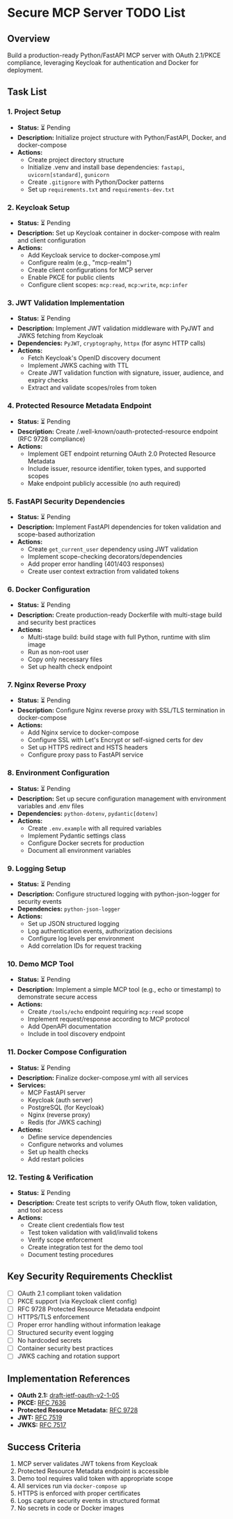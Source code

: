 # Secure MCP Server TODO List

## Overview
Build a production-ready Python/FastAPI MCP server with OAuth 2.1/PKCE compliance, leveraging Keycloak for authentication and Docker for deployment.

## Task List

### 1. Project Setup
- **Status:** ⏳ Pending
- **Description:** Initialize project structure with Python/FastAPI, Docker, and docker-compose
- **Actions:**
  - Create project directory structure
  - Initialize .venv and install base dependencies: `fastapi`, `uvicorn[standard]`, `gunicorn`
  - Create `.gitignore` with Python/Docker patterns
  - Set up `requirements.txt` and `requirements-dev.txt`

### 2. Keycloak Setup
- **Status:** ⏳ Pending
- **Description:** Set up Keycloak container in docker-compose with realm and client configuration
- **Actions:**
  - Add Keycloak service to docker-compose.yml
  - Configure realm (e.g., "mcp-realm")
  - Create client configurations for MCP server
  - Enable PKCE for public clients
  - Configure client scopes: `mcp:read`, `mcp:write`, `mcp:infer`

### 3. JWT Validation Implementation
- **Status:** ⏳ Pending
- **Description:** Implement JWT validation middleware with PyJWT and JWKS fetching from Keycloak
- **Dependencies:** `PyJWT`, `cryptography`, `httpx` (for async HTTP calls)
- **Actions:**
  - Fetch Keycloak's OpenID discovery document
  - Implement JWKS caching with TTL
  - Create JWT validation function with signature, issuer, audience, and expiry checks
  - Extract and validate scopes/roles from token

### 4. Protected Resource Metadata Endpoint
- **Status:** ⏳ Pending
- **Description:** Create /.well-known/oauth-protected-resource endpoint (RFC 9728 compliance)
- **Actions:**
  - Implement GET endpoint returning OAuth 2.0 Protected Resource Metadata
  - Include issuer, resource identifier, token types, and supported scopes
  - Make endpoint publicly accessible (no auth required)

### 5. FastAPI Security Dependencies
- **Status:** ⏳ Pending
- **Description:** Implement FastAPI dependencies for token validation and scope-based authorization
- **Actions:**
  - Create `get_current_user` dependency using JWT validation
  - Implement scope-checking decorators/dependencies
  - Add proper error handling (401/403 responses)
  - Create user context extraction from validated tokens

### 6. Docker Configuration
- **Status:** ⏳ Pending
- **Description:** Create production-ready Dockerfile with multi-stage build and security best practices
- **Actions:**
  - Multi-stage build: build stage with full Python, runtime with slim image
  - Run as non-root user
  - Copy only necessary files
  - Set up health check endpoint

### 7. Nginx Reverse Proxy
- **Status:** ⏳ Pending
- **Description:** Configure Nginx reverse proxy with SSL/TLS termination in docker-compose
- **Actions:**
  - Add Nginx service to docker-compose
  - Configure SSL with Let's Encrypt or self-signed certs for dev
  - Set up HTTPS redirect and HSTS headers
  - Configure proxy pass to FastAPI service

### 8. Environment Configuration
- **Status:** ⏳ Pending
- **Description:** Set up secure configuration management with environment variables and .env files
- **Dependencies:** `python-dotenv`, `pydantic[dotenv]`
- **Actions:**
  - Create `.env.example` with all required variables
  - Implement Pydantic settings class
  - Configure Docker secrets for production
  - Document all environment variables

### 9. Logging Setup
- **Status:** ⏳ Pending
- **Description:** Configure structured logging with python-json-logger for security events
- **Dependencies:** `python-json-logger`
- **Actions:**
  - Set up JSON structured logging
  - Log authentication events, authorization decisions
  - Configure log levels per environment
  - Add correlation IDs for request tracking

### 10. Demo MCP Tool
- **Status:** ⏳ Pending
- **Description:** Implement a simple MCP tool (e.g., echo or timestamp) to demonstrate secure access
- **Actions:**
  - Create `/tools/echo` endpoint requiring `mcp:read` scope
  - Implement request/response according to MCP protocol
  - Add OpenAPI documentation
  - Include in tool discovery endpoint

### 11. Docker Compose Configuration
- **Status:** ⏳ Pending
- **Description:** Finalize docker-compose.yml with all services
- **Services:**
  - MCP FastAPI server
  - Keycloak (auth server)
  - PostgreSQL (for Keycloak)
  - Nginx (reverse proxy)
  - Redis (for JWKS caching)
- **Actions:**
  - Define service dependencies
  - Configure networks and volumes
  - Set up health checks
  - Add restart policies

### 12. Testing & Verification
- **Status:** ⏳ Pending
- **Description:** Create test scripts to verify OAuth flow, token validation, and tool access
- **Actions:**
  - Create client credentials flow test
  - Test token validation with valid/invalid tokens
  - Verify scope enforcement
  - Create integration test for the demo tool
  - Document testing procedures

## Key Security Requirements Checklist

- [ ] OAuth 2.1 compliant token validation
- [ ] PKCE support (via Keycloak client config)
- [ ] RFC 9728 Protected Resource Metadata endpoint
- [ ] HTTPS/TLS enforcement
- [ ] Proper error handling without information leakage
- [ ] Structured security event logging
- [ ] No hardcoded secrets
- [ ] Container security best practices
- [ ] JWKS caching and rotation support

## Implementation References

- **OAuth 2.1:** [draft-ietf-oauth-v2-1-05](https://datatracker.ietf.org/doc/html/draft-ietf-oauth-v2-1-05)
- **PKCE:** [RFC 7636](https://datatracker.ietf.org/doc/html/rfc7636)
- **Protected Resource Metadata:** [RFC 9728](https://datatracker.ietf.org/doc/html/rfc9728)
- **JWT:** [RFC 7519](https://datatracker.ietf.org/doc/html/rfc7519)
- **JWKS:** [RFC 7517](https://datatracker.ietf.org/doc/html/rfc7517)

## Success Criteria

1. MCP server validates JWT tokens from Keycloak
2. Protected Resource Metadata endpoint is accessible
3. Demo tool requires valid token with appropriate scope
4. All services run via `docker-compose up`
5. HTTPS is enforced with proper certificates
6. Logs capture security events in structured format
7. No secrets in code or Docker images 